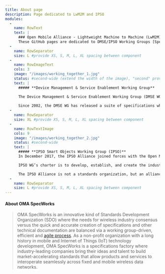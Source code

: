 ```yaml
---
title: About page
description: Page dedicated to LwM2M and IPSO
modules:
  -
    name: RowText
    text: |
      ### Open Mobile Alliance - Lightweight Machine to Machine (LwM2M)
      These GitHub pages are dedicated to DMSE/IPSO Working Groups [Specifications](https://technical.openmobilealliance.org/Overviews/lightweightm2m_overview.html) and [OMNA LwM2M Registry](https://technical.openmobilealliance.org/OMNA/LwM2M/LwM2MRegistry.html)
  - 
    name: RowSeparator
    size: L #provide XS, S, M, L, XL spacing between component
  -
    name: RowImageText
    cols: 3
    image: "/images/working_together_1.jpg"
    status: #second-wide (extend the width of the image), "second" provides a background color to the text or empty
    text: | 
      ##### **Device Management & Service Enablement Working Group**

      The Device Management & Service Enablement Working Group (DMSE WG) designed and maintains the Lightweight M2M (LwM2M) protocol that is used to manage mobile devices, service access and software on connected devices across Internet of Things (IoT) networks.
      
      Since 2002, the DMSE WG has released a suite of specifications which includes 20+ mobile service enabler specifications and more than 60 Management Objects providing simple, reliable and cost-effective ways to deploy new applications and services while minimizing the risk. The most market diffused of the Management Objects is certainly the Firmware Update Management Object (FUMO) with **deployments in the billions of devices**. An additional 20+ Management Objects have been defined by other standards organizations, which cooperate with OMA SpecWorks to avoid fragmentation and duplication. DMSE technologies easily manage converged and multi-mode devices on any network, including devices that do not have a SIM card, as well as resource-constrained devices. Explore the OMA [DMSE](https://technical.openmobilealliance.org/index.html)and [LwM2M](https://openmobilealliance.github.io/dmse-documentation/) specifications.
  -
    name: RowSeparator
    size: XL #provide XS, S, M, L, XL spacing between component
  -
    name: RowTextImage
    cols: 9
    image: "/images/working_together_2.jpg"
    status: #second-wide
    text: | 
      ##### **IPSO Smart Objects Working Group (IPSO)**
      In December 2017, the IPSO Alliance joined forces with the Open Mobile Alliance. OMA SpecWorks was launched in early 2018 from the two organizations and the IPSO Smart Objects Working Group (IPSO WG) was formed. The IPSO WG is focused on enabling IoT devices to communicate, understand and trust each other with global interoperability based on open standards.

      IPSO WG’s charter is to develop, establish, and create the industry leadership of an “IPSO Platform” that includes the definition and support of Smart Objects with an emphasis on object interoperability on protocol and data layers and of Identity and Privacy technologies. The mission is to create a platform and support system that includes libraries, repositories, design kits, and industry awareness for discovery and interoperability of IoT Smart Objects.

      The IPSO Alliance is not a standards organization, but an alliance that promotes and supports Smart Objects, and manages an IPSO Smart Object Registry that includes libraries, icons and repositories to be used by worldwide standard definition organizations (SDOs), special interest groups (SIGs), open communities and original equipment manufacturers (OEMs). The creation of a fully functional IPSO Smart Object Registry provides an avenue for industry adoption. IPSO has the goal to create Smart Object definitions, instantiations, data models, design models, reference architectures, icons, and brand, which include all the attributes needed to be an integral component of an IoT Smart Object Marketplace.
  -
    name: RowSeparator
    size: L #provide XS, S, M, L, XL spacing between component
---
```


#### About OMA SpecWorks

> OMA SpecWorks is an innovative kind of Standards Development Organization (SDO) where the needs for wireless industry consensus versus the quick and accurate creation of specifications and other technical documentation are balanced via a working group-driven, efficient and [agile process](https://omaspecworks.org/what-is-oma-specworks/agile-process-for-standardization-in-todays-market-landscape/). As a non-profit organization with a long history in mobile and Internet of Things (IoT) technology development, OMA SpecWorks is a specifications factory where industry-leading companies bring their ideas and talent to build market-accelerating standards that allow products and services to interoperate seamlessly across fixed and mobile wireless data networks.
